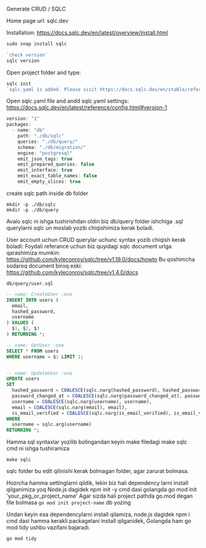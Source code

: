 Generate CRUD / SQLC

Home page url: sqlc.dev

Installation:
https://docs.sqlc.dev/en/latest/overview/install.html
```js
sudo snap install sqlc

`check version`
sqlc version
```

Open project folder and type:
```js
sqlc init
`sqlc.yaml is added. Please visit https://docs.sqlc.dev/en/stable/reference/config.html to learn more about configuration`
```

Open sqlc.yaml file
and andd sqlc.yaml settings:
https://docs.sqlc.dev/en/latest/reference/config.html#version-1

```js
version: "1"
packages:
  - name: "db"
    path: "./db/sqlc"
    queries: "./db/query/"
    schema: "./db/migration/"
    engine: "postgresql"
    emit_json_tags: true
    emit_prepared_queries: false
    emit_interface: true
    emit_exact_table_names: false
    emit_empty_slices: true
```

create sqlc path inside db folder

```
mkdir -p ./db/sqlc
mkdir -p ./db/query
```

Avalo sqlc ni ishga tushirishdan oldin biz db/query folder ishchiga .sql querylarni sqlc un moslab yozib chiqishimiza kerak boladi.

User account uchun CRUD querylar uchunc syntax yozib chiqish kerak boladi:
Foydali referance uchun biz quyidagi sqlc document urlga qarashimiza mumkin: https://github.com/kyleconroy/sqlc/tree/v1.19.0/docs/howto
Bu qoshimcha sodaroq document biroq eski:
https://github.com/kyleconroy/sqlc/tree/v1.4.0/docs

`db/query/user.sql`
```sql
-- name: CreateUser :one
INSERT INTO users (
  email,
  hashed_password,
  username
) VALUES (
  $1, $2, $3
) RETURNING *;

-- name: GetUser :one
SELECT * FROM users
WHERE username = $1 LIMIT 1;


-- name: UpdateUser :one
UPDATE users
SET
  hashed_password = COALESCE(sqlc.narg(hashed_password), hashed_password),
  password_changed_at = COALESCE(sqlc.narg(password_changed_at), password_changed_at),
  username = COALESCE(sqlc.narg(username), username),
  email = COALESCE(sqlc.narg(email), email),
  is_email_verified = COALESCE(sqlc.narg(is_email_verified), is_email_verified)
WHERE
  username = sqlc.arg(username)
RETURNING *;
```

Hamma sql syntaxlar yozilib bolingandan keyin make filedagi make sqlc cmd ni ishga tushiramiza

`make sqlc`

sqlc folder bu edit qilinishi kerak bolmagan folder, agar zarurat bolmasa.


Hozrcha hamma settinglarni qildik, lekin biz hali dependency larni install qilganimiza yoq
Node.js dagidek npm init -y cmd dasi golangda go mod init 'your_pkg_or_project_name'
Agar sizda hali project pathda go.mod degan file bolmasa `go mod init project-name` db yozing

Undan keyin esa dependencylarni install qilamiza, node.js dagidek npm i cmd dasi hamma kerakli packagelani install qilganidek, Golangda ham go mod tidy ushbu vazifani bajaradi.

`go mod tidy`